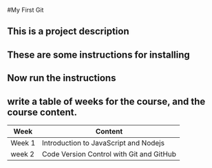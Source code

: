 #My First Git
## This is a project description
## These are some instructions for installing
## Now run the instructions
## write a table of weeks for the course, and the course content.

   Week   |              Content                       
----------|--------------------------------------------
  Week 1  |  Introduction to JavaScript and Nodejs     
  week 2  |  Code Version Control with Git and GitHub  

